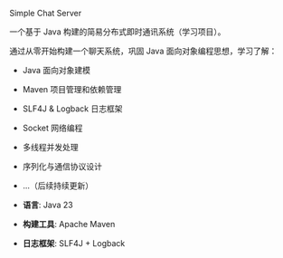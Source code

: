 Simple Chat Server

一个基于 Java 构建的简易分布式即时通讯系统（学习项目）。

通过从零开始构建一个聊天系统，巩固 Java 面向对象编程思想，学习了解：
- Java 面向对象建模
- Maven 项目管理和依赖管理
- SLF4J & Logback 日志框架
- Socket 网络编程
- 多线程并发处理
- 序列化与通信协议设计
- ...（后续持续更新）

- **语言**: Java 23
- **构建工具**: Apache Maven
- **日志框架**: SLF4J + Logback
